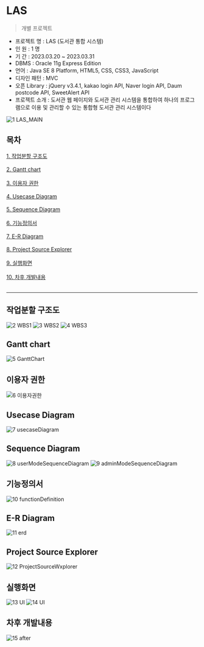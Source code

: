 LAS
=========
> 개별 프로젝트

- 프로젝트 명 : LAS (도서관 통합 시스템) <br>
- 인 원 : 1 명 <br>
- 기 간 : 2023.03.20 ~ 2023.03.31 <br>
- DBMS : Oracle 11g Express Edition <br>
- 언어 : Java SE 8 Platform, HTML5, CSS, CSS3, JavaScript<br>
- 디자인 패턴 : MVC 
- 오픈 Library : jQuery v3.4.1, kakao login API, Naver login API, Daum postcode API, SweetAlert API <br>
- 프로젝트 소개 : 도서관 웹 페이지와 도서관 관리 시스템을 통합하여 하나의 프로그램으로 이용 및 관리할 수 있는 통합형 도서관 관리 시스템이다 <br>

![1 LAS_MAIN](https://user-images.githubusercontent.com/79974632/227863118-d525b43b-3e82-4cda-b5ab-5f64953f8832.JPG)

## 목차
[1. 작업분할 구조도](https://github.com/yisy0703/webPro/tree/main/source/08_1stProject#%EC%9E%91%EC%97%85%EB%B6%84%ED%95%A0-%EA%B5%AC%EC%A1%B0%EB%8F%84)<br><br>
[2. Gantt chart](https://github.com/yisy0703/webPro/tree/main/source/08_1stProject#gantt-chart)<br><br>
[3. 이용자 권한](https://github.com/yisy0703/webPro/tree/main/source/08_1stProject#%EC%9D%B4%EC%9A%A9%EC%9E%90-%EA%B6%8C%ED%95%9C)<br><br>
[4. Usecase Diagram](https://github.com/yisy0703/webPro/tree/main/source/08_1stProject#usecase-diagram)<br><br>
[5. Sequence Diagram](https://github.com/yisy0703/webPro/tree/main/source/08_1stProject#sequence-diagram)<br><br>
[6. 기능정의서](https://github.com/yisy0703/webPro/tree/main/source/08_1stProject#%EA%B8%B0%EB%8A%A5%EC%A0%95%EC%9D%98%EC%84%9C)<br><br>
[7. E-R Diagram](https://github.com/yisy0703/webPro/tree/main/source/08_1stProject#e-r-diagram)<br><br>
[8. Project Source Explorer](https://github.com/yisy0703/webPro/tree/main/source/08_1stProject#project-source-explorer)<br><br>
[9. 실행화면](https://github.com/yisy0703/webPro/tree/main/source/08_1stProject#%EC%8B%A4%ED%96%89%ED%99%94%EB%A9%B4)<br><br>
[10. 차후 개발내용](https://github.com/yisy0703/webPro/tree/main/source/08_1stProject#%EC%B0%A8%ED%9B%84-%EA%B0%9C%EB%B0%9C%EB%82%B4%EC%9A%A9)<br><br>

<hr>

## 작업분할 구조도
![2 WBS1](https://user-images.githubusercontent.com/79974632/227863171-c4a2dad8-f546-4387-ad16-da22f261a30d.JPG)
![3 WBS2](https://user-images.githubusercontent.com/79974632/227863186-1061dda9-05df-4822-b5a4-6783e9e1dbab.JPG)
![4 WBS3](https://user-images.githubusercontent.com/79974632/227863198-99ecd9e9-e74c-46a8-81ef-10619a0f5979.JPG)

## Gantt chart
![5 GanttChart](https://user-images.githubusercontent.com/79974632/227863273-e6e2ec7f-7274-43ad-a7fc-a8cfeef7197a.JPG)

## 이용자 권한
![6 이용자권한](https://user-images.githubusercontent.com/79974632/227863344-e61f5448-6260-446c-ad5e-570e541e6ed7.JPG)

## Usecase Diagram
![7 usecaseDiagram](https://user-images.githubusercontent.com/79974632/227865086-41ba8c95-9e30-496e-ad53-c1b6a96539c5.JPG)

## Sequence Diagram
![8 userModeSequenceDiagram](https://user-images.githubusercontent.com/79974632/227865094-3b9f0d73-524e-43af-a7d3-d814d013e3ea.JPG)
![9 adminModeSequenceDiagram](https://user-images.githubusercontent.com/79974632/227865102-7059c846-3050-418b-ad71-af2d0403d994.JPG)

## 기능정의서
![10 functionDefinition](https://user-images.githubusercontent.com/79974632/227865113-e6e8035f-5e79-4749-8996-b2bb72a698b9.JPG)

## E-R Diagram
![11 erd](https://user-images.githubusercontent.com/79974632/227865122-55c2e2c8-537a-49a9-8490-156cafacbc40.JPG)

## Project Source Explorer
![12 ProjectSourceWxplorer](https://user-images.githubusercontent.com/79974632/227865128-f003566e-fe1b-4c72-9c6c-8a08179f817c.JPG)

## 실행화면
![13 UI](https://user-images.githubusercontent.com/79974632/227865134-d9780d69-8a24-4900-978d-e06e84585414.JPG)
![14 UI](https://user-images.githubusercontent.com/79974632/227865152-87b897d9-f2f1-41be-bfa3-a2a558f24642.JPG)

## 차후 개발내용
![15 after](https://user-images.githubusercontent.com/79974632/227865155-8a785d55-4a2d-46c5-902a-5843fd334e35.JPG)